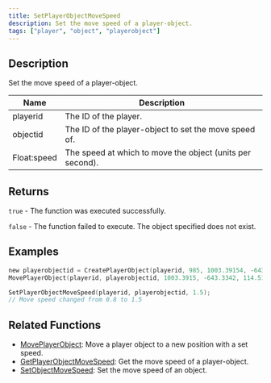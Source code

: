 ```yaml
---
title: SetPlayerObjectMoveSpeed
description: Set the move speed of a player-object.
tags: ["player", "object", "playerobject"]
---
```


<VersionWarn version='omp v1.1.0.2612' />

## Description

Set the move speed of a player-object.

| Name        | Description                                               |
|-------------|-----------------------------------------------------------|
| playerid    | The ID of the player.                                     |
| objectid    | The ID of the player-object to set the move speed of.     |
| Float:speed | The speed at which to move the object (units per second). |

## Returns

`true` - The function was executed successfully.

`false` - The function failed to execute. The object specified does not exist.

## Examples

```c
new playerobjectid = CreatePlayerObject(playerid, 985, 1003.39154, -643.33423, 122.35060,   0.00000, 1.00000, 24.00000);
MovePlayerObject(playerid, playerobjectid, 1003.3915, -643.3342, 114.5122,  0.8);

SetPlayerObjectMoveSpeed(playerid, playerobjectid, 1.5);
// Move speed changed from 0.8 to 1.5
```

## Related Functions

- [MovePlayerObject](MovePlayerObject): Move a player object to a new position with a set speed.
- [GetPlayerObjectMoveSpeed](GetPlayerObjectMoveSpeed): Get the move speed of a player-object.
- [SetObjectMoveSpeed](SetObjectMoveSpeed): Set the move speed of an object.
